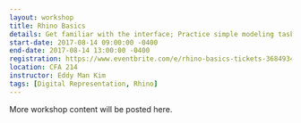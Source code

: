 ```yaml
---
layout: workshop
title: Rhino Basics
details: Get familiar with the interface; Practice simple modeling tasks.
start-date: 2017-08-14 09:00:00 -0400
end-date: 2017-08-14 13:00:00 -0400
registration: https://www.eventbrite.com/e/rhino-basics-tickets-36849346387
location: CFA 214
instructor: Eddy Man Kim
tags: [Digital Representation, Rhino]
---
```


More workshop content will be posted here.